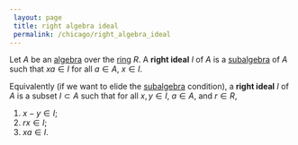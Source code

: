 ```yaml
---
 layout: page
 title: right algebra ideal
 permalink: /chicago/right_algebra_ideal
---
```

Let $A$ be an [algebra](https://defsmath.github.io/DefsMath/algebra_over_a_field) over the [ring](https://defsmath.github.io/DefsMath/ring) $R$. A **right ideal** $I$ of $A$ is a [subalgebra](https://defsmath.github.io/DefsMath/subalgebra) of $A$ such that $xa\in I$ for all $a\in A$, $x\in I$. 

Equivalently (if we want to elide the [subalgebra](https://defsmath.github.io/DefsMath/subalgebra) condition), a **right ideal** $I$ of $A$ is a subset $I\subset A$ such that for all $x,y\in I$, $a\in A$, and $r\in R$,
1. $x-y\in I$;
2. $rx\in I$;
3. $xa\in I$. 